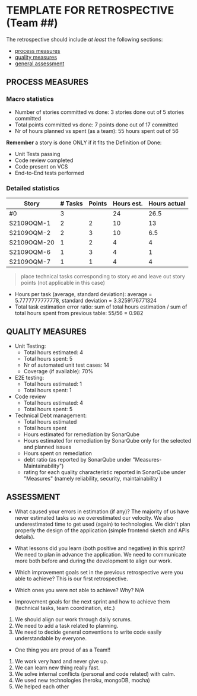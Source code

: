 TEMPLATE FOR RETROSPECTIVE (Team ##)
=====================================

The retrospective should include _at least_ the following
sections:

- [process measures](#process-measures)
- [quality measures](#quality-measures)
- [general assessment](#assessment)

## PROCESS MEASURES 

### Macro statistics

- Number of stories committed vs done: 3 stories done out of 5 stories committed 
- Total points committed vs done: 7 points done out of 17 committed
- Nr of hours planned vs spent (as a team): 55 hours spent out of 56

**Remember**  a story is done ONLY if it fits the Definition of Done:
 
- Unit Tests passing
- Code review completed
- Code present on VCS
- End-to-End tests performed

### Detailed statistics

| Story  | # Tasks | Points | Hours est. | Hours actual |
|--------|---------|--------|------------|--------------|
| #0 | 3 | | 24 | 26.5|
|   S2109OQM-1     | 2       |    2   |      10      |        13     |
| S2109OQM-2     |       2  |      3  |       10     |       6.5       |
| S2109OQM-20    |  1       |  2      |      4        |    4         |
|  S2109OQM-6    | 1         |  3     |    4          | 1            | 
|    S2109OQM-7 |  1 | 1 | 4 | 4
   

> place technical tasks corresponding to story `#0` and leave out story points (not applicable in this case)

- Hours per task (average, standard deviation): average =  5.7777777777778, standard deviation = 3.3259176771324
- Total task estimation error ratio: sum of total hours estimation / sum of total hours spent from previous table: 55/56 = 0.982

  
## QUALITY MEASURES 

- Unit Testing:
  - Total hours estimated: 4
  - Total hours spent: 5
  - Nr of automated unit test cases: 14
  - Coverage (if available): 70%
- E2E testing:
  - Total hours estimated: 1
  - Total hours spent: 1
- Code review 
  - Total hours estimated: 4  
  - Total hours spent: 5
- Technical Debt management:
  - Total hours estimated 
  - Total hours spent
  - Hours estimated for remediation by SonarQube
  - Hours estimated for remediation by SonarQube only for the selected and planned issues 
  - Hours spent on remediation 
  - debt ratio (as reported by SonarQube under "Measures-Maintainability")
  - rating for each quality characteristic reported in SonarQube under "Measures" (namely reliability, security, maintainability )
  


## ASSESSMENT

- What caused your errors in estimation (if any)? The majority of us have never estimated tasks so we overestimated our velocity. We also underestimated time to get used (again) to technologies. We didn't plan properly the design of the application (simple frontend sketch and APIs details). 

- What lessons did you learn (both positive and negative) in this sprint? We need to plan in advance the application. We need to communicate more both before and during the development to align our work.

- Which improvement goals set in the previous retrospective were you able to achieve? This is our first retrospective.
  
- Which ones you were not able to achieve? Why? N/A

- Improvement goals for the next sprint and how to achieve them (technical tasks, team coordination, etc.)

1) We should align our work through daily scrums.
2) We need to add a task related to planning.
3) We need to decide general conventions to write code easily understandable by everyone.

- One thing you are proud of as a Team!!
1) We work very hard and never give up. 
2) We can learn new thing really fast.
3) We solve internal conflicts (personal and code related) with calm. 
4) We used new technologies (heroku, mongoDB, mocha)
5) We helped each other